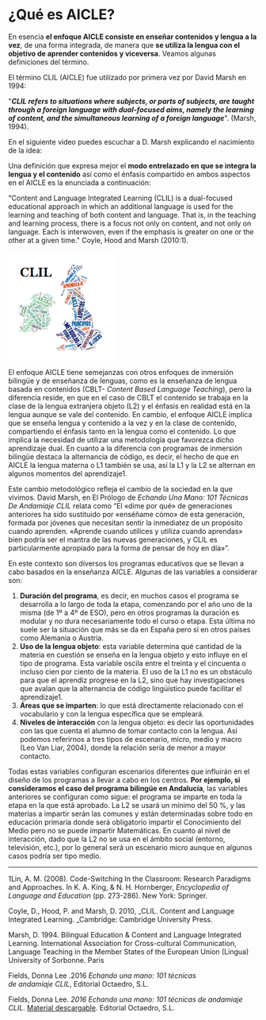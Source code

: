 # ¿Qué es AICLE?

En esencia **el enfoque AICLE consiste en enseñar contenidos y lengua a la vez**, de una forma integrada, de manera que **se utiliza la lengua con el objetivo de aprender contenidos y viceversa**. Veamos algunas definiciones del término.

El término CLIL (AICLE) fue utilizado por primera vez por David Marsh en 1994:

"_**CLIL refers to situations where subjects, or parts of subjects, are taught through a foreign language with dual-focused aims, namely the learning of content, and the simultaneous learning of a foreign language**_". (Marsh, 1994).

En el siguiente video puedes escuchar a D. Marsh explicando el nacimiento de la idea:

Una definición que expresa mejor el **modo entrelazado en que se integra la lengua y el contenido** así como el énfasis compartido en ambos aspectos en el AICLE es la enunciada a continuación:

"Content and Language Integrated Learning (CLIL) is a dual-focused educational approach in which an additional language is used for the learning and teaching of both content and language. That is, in the teaching and learning process, there is a focus not only on content, and not only on language. Each is interwoven, even if the emphasis is greater on one or the other at a given time." Coyle, Hood and Marsh (2010:1).


![Wordle 3 AICLE](img/REAaicle_14_07_16_B1_T1_Principios_v2_img3.png)


El enfoque AICLE tiene semejanzas con otros enfoques de inmersión bilingüe y de enseñanza de lenguas, como es la enseñanza de lengua basada en contenidos (CBLT- _Content Based Language Teaching_), pero la diferencia reside, en que en el caso de CBLT el contenido se trabaja en la clase de la lengua extranjera objeto (L2) y el énfasis en realidad está en la lengua aunque se vale del contenido. En cambio, el enfoque AICLE implica que se enseña lengua y contenido a la vez y en la clase de contenido, compartiendo el énfasis tanto en la lengua como el contenido. Lo que implica la necesidad de utilizar una metodología que favorezca dicho aprendizaje dual. En cuanto a la diferencia con programas de inmersión bilingüe destaca la alternancia de código, es decir, el hecho de que en AICLE la lengua materna o L1 también se usa, así la L1 y la L2 se alternan en algunos momentos del aprendizaje1.

Este cambio metodológico refleja el cambio de la sociedad en la que vivimos. David Marsh, en El Prólogo de _Echando Una Mano: 101 Técnicas De Andamiaje CLIL_ relata como “El «dime por qué» de generaciones anteriores ha sido sustituido por «enséñame cómo» de esta generación, formada por jóvenes que necesitan sentir la inmediatez de un propósito cuando aprenden. «Aprende cuando utilices y utiliza cuando aprendas» bien podría ser el mantra de las nuevas generaciones, y CLIL es particularmente apropiado para la forma de pensar de hoy en día»”.

En este contexto son diversos los programas educativos que se llevan a cabo basados en la enseñanza AICLE. Algunas de las variables a considerar son:

1.  **Duración del programa**, es decir, en muchos casos el programa se desarrolla a lo largo de toda la etapa, comenzando por el año uno de la misma (de 1º a 4º de ESO), pero en otros programas la duración es modular y no dura necesariamente todo el curso o etapa. Esta última no suele ser la situación que más se da en España pero sí en otros países como Alemania o Austria.
2.  **Uso de la lengua objeto**: esta variable determina qué cantidad de la materia en cuestión se enseña en la lengua objeto y esto influye en el tipo de programa. Esta variable oscila entre el treinta y el cincuenta o incluso cien por ciento de la materia. El uso de la L1 no es un obstáculo para que el aprendiz progrese en la L2, sino que hay investigaciones que avalan que la alternancia de código lingüístico puede facilitar el aprendizaje1.
3.  **Áreas que se imparten**: lo que está directamente relacionado con el vocabulario y con la lengua específica que se empleará.
4.  **Niveles de interacción** con la lengua objeto: es decir las oportunidades con las que cuenta el alumno de tomar contacto con la lengua. Así podemos referirnos a tres tipos de escenario, micro, medio y macro (Leo Van Liar, 2004), donde la relación sería de menor a mayor contacto.

Todas estas variables configuran escenarios diferentes que influirán en el diseño de los programas a llevar a cabo en los centros. **Por ejemplo, si consideramos el caso del programa bilingüe en Andalucía**, las variables anteriores se configuran como sigue: el programa se imparte en toda la etapa en la que está aprobado. La L2 se usará un mínimo del 50 %, y las materias a impartir serán las comunes y están determinadas sobre todo en educación primaria donde será obligatorio impartir el Conocimiento del Medio pero no se puede impartir Matemáticas. En cuanto al nivel de interacción, dado que la L2 no se usa en el ámbito social (entorno, televisión, etc.), por lo general será un escenario micro aunque en algunos casos podría ser tipo medio.

* * *

1Lin, A. M. (2008). Code-Switching In the Classroom: Research Paradigms and Approaches. In K. A. King, & N. H. Hornberger, _Encyclopedia of Language and Education_ (pp. 273-286). New York: Springer.

Coyle, D., Hood, P. and Marsh, D. 2010, _CLIL. Content and Language Integrated Learning. _Cambridge: Cambridge University Press.

Marsh, D. 1994. Bilingual Education & Content and Language Integrated Learning. International Association for Cross-cultural Communication, Language Teaching in the Member States of the European Union (Lingua) University of Sorbonne. Paris

Fields, Donna Lee .2016 _Echando una mano: 101 técnicas de andamiaje CLIL_, Editorial Octaedro, S.L.

Fields, Donna Lee. _2016 Echando una mano: 101 técnicas de andamiaje CLIL_. [Material descargable](03_12018.pdf). Editorial Octaedro, S.L.